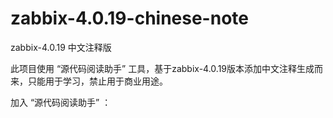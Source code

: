 # zabbix-4.0.19-chinese-note
zabbix-4.0.19 中文注释版

此项目使用 “源代码阅读助手” 工具，基于zabbix-4.0.19版本添加中文注释生成而来，只能用于学习，禁止用于商业用途。

加入 “源代码阅读助手” ：
